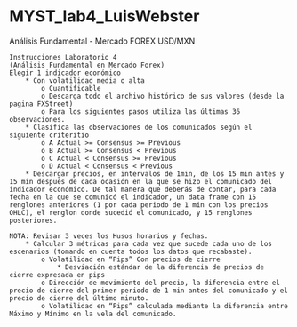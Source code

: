 # MYST_lab4_LuisWebster
Análisis Fundamental - Mercado FOREX USD/MXN

	Instrucciones Laboratorio 4
	(Análisis Fundamental en Mercado Forex)
	Elegir 1 indicador económico
		* Con volatilidad media o alta
			o Cuantificable
			o Descarga todo el archivo histórico de sus valores (desde la pagina FXStreet)
			o Para los siguientes pasos utiliza las últimas 36 observaciones.
		* Clasifica las observaciones de los comunicados según el siguiente criteritio
			o A Actual >= Consensus >= Previous
			o B Actual >= Consensus < Previous
			o C Actual < Consensus >= Previous
			o D Actual < Consensus < Previous
		* Descargar precios, en intervalos de 1min, de los 15 min antes y 15 min despues de cada ocasión en la que se hizo el comunicado del indicador económico. De tal manera que deberás de contar, para cada fecha en la que se comunicó el indicador, un data frame con 15 renglones anteriores (1 por cada periodo de 1 min con los precios OHLC), el renglon donde sucedió el comunicado, y 15 renglones posteriores.
	
	NOTA: Revisar 3 veces los Husos horarios y fechas.
		* Calcular 3 métricas para cada vez que sucede cada uno de los escenarios (tomando en cuenta todos los datos que recabaste).
			o Volatilidad en “Pips” Con precios de cierre
				* Desviación estándar de la diferencia de precios de cierre expresada en pips
			o Dirección de movimiento del precio, la diferencia entre el precio de cierre del primer periodo de 1 min antes del comunicado y el precio de cierre del último minuto.
			o Volatilidad en “Pips” calculada mediante la diferencia entre Máximo y Mínimo en la vela del comunicado.
